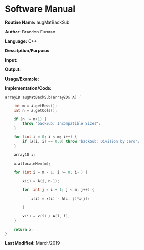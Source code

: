 # Software Manual

**Routine Name:** augMatBackSub

**Author:** Brandon Furman

**Language:** C++

**Description/Purpose:**

**Input:**

**Output:**

**Usage/Example:**

**Implementation/Code:**

```cpp
array1D augMatBackSub(array2D& A) {

	int m = A.getRows();
	int n = A.getCols();

	if (n != m+1) {
		throw "backSub: Incompatible Sizes";
	}

	for (int i = 0; i < m; i++) {
		if (A(i, i) == 0.0) throw "backSub: Division by zero";
	}

	array1D x;

	x.allocateMem(m);

	for (int i = m - 1; i >= 0; i--) {

		x(i) = A(i, n-1);

		for (int j = i + 1; j < m; j++) {

			x(i) = x(i) - A(i, j)*x(j);

		}

		x(i) = x(i) / A(i, i);
	}

	return x;
}
```

**Last Modified:** March/2019